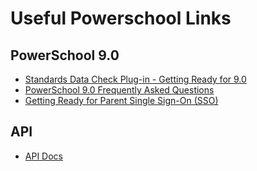# Useful Powerschool Links
## PowerSchool 9.0
* [Standards Data Check Plug-in - Getting Ready for 9.0](https://support.powerschool.com/article/74674)
* [PowerSchool 9.0 Frequently Asked Questions](https://support.powerschool.com/d/74704)
* [Getting Ready for Parent Single Sign-On (SSO)](https://support.powerschool.com/article/73902)

## API
* [API Docs](https://support.powerschool.com/developer/)
